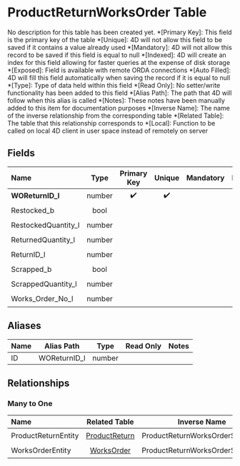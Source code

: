 ﻿# ProductReturnWorksOrder Table
No description for this table has been created yet.
*[Primary Key]: This field is the primary key of the table
*[Unique]: 4D will not allow this field to be saved if it contains a value already used
*[Mandatory]: 4D will not allow this record to be saved if this field is equal to null
*[Indexed]: 4D will create an index for this field allowing for faster queries at the expense of disk storage
*[Exposed]: Field is available with remote ORDA connections
*[Auto Filled]: 4D will fill this field automatically when saving the record if it is equal to null
*[Type]: Type of data held within this field
*[Read Only]: No setter/write functionality has been added to this field
*[Alias Path]: The path that 4D will follow when this alias is called
*[Notes]: These notes have been manually added to this item for documentation purposes
*[Inverse Name]: The name of the inverse relationship from the corresponding table
*[Related Table]: The table that this relationship corresponds to
*[Local]: Function to be called on local 4D client in user space instead of remotely on server
## Fields
|Name|Type|Primary Key|Unique|Mandatory|Indexed|Exposed|Auto Filled|Notes|
|:---|:---:|:---:|:---:|:---:|:---:|:---:|:---:|:---:|
|**WOReturnID_l**|number|✔️|✔️||✔️|✔️|||
|Restocked_b|bool|||||✔️|||
|RestockedQuantity_l|number|||||✔️|||
|ReturnedQuantity_l|number|||||✔️|||
|ReturnID_l|number||||✔️|✔️|||
|Scrapped_b|bool|||||✔️|||
|ScrappedQuantity_l|number|||||✔️|||
|Works_Order_No_l|number||||✔️|✔️|||
## Aliases
|Name|Alias Path|Type|Read Only|Notes|
|:---|:---:|:---:|:---:|:---:|
|ID|WOReturnID_l|number|||
## Relationships
### Many to One
|Name|Related Table|Inverse Name|Exposed|Notes|
|:---|:---:|:---:|:---:|:---:|
|ProductReturnEntity|[ProductReturn](ProductReturn.md)|ProductReturnWorksOrderSelection|✔️||
|WorksOrderEntity|[WorksOrder](WorksOrder.md)|ProductReturnWorksOrderSelection|✔️||